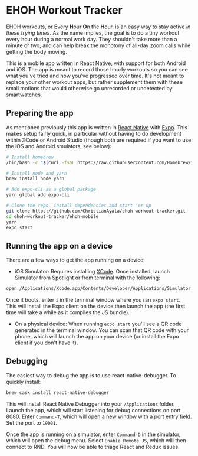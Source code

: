 # EHOH Workout Tracker

EHOH workouts, or **E**very **H**our **O**n the **H**our, is an easy way to stay active
_in these trying times_. As the name implies, the goal is to do a tiny workout every
hour during a normal work day. They shouldn't take more than a minute or two, and
can help break the monotony of all-day zoom calls while getting the body moving.

This is a mobile app written in React Native, with support for both Android and iOS.
The app is meant to record those hourly workouts so you can see what you've tried
and how you've progressed over time. It's not meant to replace your other workout
apps, but rather supplement them with these small motions that would otherwise go
unrecorded or undetected by smartwatches.

## Preparing the app

As mentioned previously this app is written in [React Native](https://reactnative.dev)
with [Expo](https://expo.io). This makes setup fairly quick, in particular without having
to do development within XCode or Android Studio (though both are required if you want
to use the iOS and Android smulators, see below):

```sh
# Install homebrew
/bin/bash -c "$(curl -fsSL https://raw.githubusercontent.com/Homebrew/install/master/install.sh)"

# Install node and yarn
brew install node yarn

# Add expo-cli as a global package
yarn global add expo-cli

# Clone the repo, install dependencies and start 'er up
git clone https://github.com/ChristianAyala/ehoh-workout-tracker.git
cd ehoh-workout-tracker/ehoh-mobile
yarn
expo start
```

## Running the app on a device

There are a few ways to get the app running on a device:

- iOS Simulator: Requires installing [XCode](https://apps.apple.com/us/app/xcode/id497799835?mt=12).
Once installed, launch Simulator from Spotlight or from terminal with the following:

```sh
open /Applications/Xcode.app/Contents/Developer/Applications/Simulator.app/
```

Once it boots, enter `i` in the terminal window where you ran `expo start`. This
will install the Expo client on the device then launch the app (the first time will
take a while as it compiles the JS bundle).

- On a physical device: When running `expo start` you'll see a QR code generated
in the terminal window. You can scan that QR code with your phone, which will launch
the app on your device (or install the Expo client if you don't have it).

## Debugging

The easiest way to debug the app is to use react-native-debugger. To quickly install:

```sh
brew cask install react-native-debugger
```

This will install React Native Debugger into your `/Applications` folder. Launch the app,
which will start listening for debug connections on port 8080. Enter `Command-T`, which
will open a new window with a port entry field. Set the port to `19001`. 

Once the app is running on a simulator, enter `Command-D` in the simulator, which will
open the debug menu. Select `Enable Remote JS`, which will then connect to RND. You
will now be able to triage React and Redux issues.
